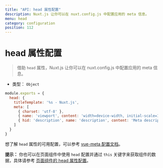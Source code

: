 ```yaml
---
title: "API: head 属性配置"
description: Nuxt.js 让你可以在 nuxt.config.js 中配置应用的 meta 信息。
menu: head
category: configuration
position: 112
---
```


# head 属性配置

> 借助 `head` 属性，Nuxt.js 让你可以在 nuxt.config.js 中配置应用的 meta 信息。

- 类型： `Object`

```js
module.exports = {
  head: {
    titleTemplate: '%s - Nuxt.js',
    meta: [
      { charset: 'utf-8' },
      { name: 'viewport', content: 'width=device-width, initial-scale=1' },
      { hid: 'description', name: 'description', content: 'Meta description' }
    ]
  }
}
```

想了解 `head` 属性的可用配置，可以参考 [vue-meta 配置文档](https://vue-meta.nuxtjs.org/api/#metainfo-properties)。

<div class="Alert Alert--teal">

<b>提示：</b> 你也可以在页面组件中使用 `head` 配置并通过 `this` 关键字来获取组件的数据，具体请参考 [页面组件的 head 属性配置](/api/pages-head)。

</div>
